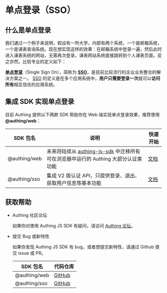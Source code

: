 # 单点登录（SSO）

## 什么是单点登录

我们通过一个例子来说明，假设有一所大学，内部有两个系统，一个是邮箱系统，一个是课表查询系统。现在想实现这样的效果：在邮箱系统中登录一遍，然后此时进入课表系统的网站，无需再次登录，课表网站系统直接跳转到个人课表页面，反之亦然。比较专业的定义如下：

**[单点登录](/guides/app-new/sso/)**（Single Sign On），简称为 **[SSO](/guides/app-new/sso/)**，是目前比较流行的企业业务整合的解决方案之一。 [SSO](/guides/app-new/sso/) 的定义是在多个应用系统中，**用户只需要登录一次**就可以**访问所有**相互信任的应用系统。

## 集成 SDK 实现单点登录

目前 Authing 提供以下两款 SDK 帮助你在 Web 端实现单点登录效果，推荐使用 **@authing/web**：

|SDK 包名|说明|快速开始|
  |-----|----|----|
  |@authing/web|未来将陆续从 [authing-js-sdk](https://docs.authing.cn/v2/reference/sdk-for-node/authentication/) 中迁移所有可在浏览器中运行的 Authing 大部分认证类功能|[文档](/reference/sdk-for-sso-spa.html)|
  |@authing/sso|集成 V2 版认证 API，只提供登录、退出、获取用户信息等基本功能|[文档](/reference/sdk-for-sso.html)|

## 获取帮助

- Authing 社区论坛

  如果你对使用 Authing JS SDK 有疑问，请访问 [Authing 论坛](https://forum.authing.cn/)。

- 提交 Bug 或新特性

  如果你发现 Authing JS SDK 有 bug，或者想提交新特性，请通过 Github 提交 issue 或 PR。

  |SDK 包名|代码仓库|
  |-----|----|
  |@authing/web|[GitHub](https://github.com/Authing/authing-js-sdk)|
  |@authing/sso|[GitHub](https://github.com/authing/AuthingSSO)|